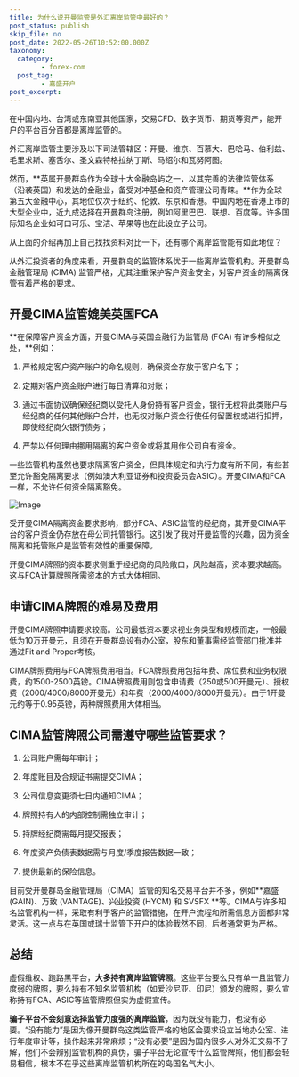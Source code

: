 ```yaml
---
title: 为什么说开曼监管是外汇离岸监管中最好的？
post_status: publish
skip_file: no
post_date: 2022-05-26T10:52:00.000Z
taxonomy:
  category:
        - forex-com
  post_tag:
        - 嘉盛开户
post_excerpt: 
---
```

在中国内地、台湾或东南亚其他国家，交易CFD、数字货币、期货等资产，能开户的平台百分百都是离岸监管的。

外汇离岸监管主要涉及以下司法管辖区：开曼、维京、百慕大、巴哈马、伯利兹、毛里求斯、塞舌尔、圣文森特格拉纳丁斯、马绍尔和瓦努阿图。

然而，**英属开曼群岛作为全球十大金融岛屿之一，以其完善的法律监管体系（沿袭英国）和发达的金融业，备受对冲基金和资产管理公司青睐。**作为全球第五大金融中心，其地位仅次于纽约、伦敦、东京和香港。中国内地在香港上市的大型企业中，近九成选择在开曼群岛注册，例如阿里巴巴、联想、百度等。许多国际知名企业如可口可乐、宝洁、苹果等也在此设立子公司。

从上面的介绍再加上自己找找资料对比一下，还有哪个离岸监管能有如此地位？

从外汇投资者的角度来看，开曼群岛的监管体系优于一些离岸监管机构。开曼群岛金融管理局 (CIMA) 监管严格，尤其注重保护客户资金安全，对客户资金的隔离保管有着严格的要求。

## 开曼CIMA监管媲美英国FCA

**在保障客户资金方面，开曼CIMA与英国金融行为监管局 (FCA) 有许多相似之处，**例如：

1. 严格规定客户资产账户的命名规则，确保资金存放于客户名下；

1. 定期对客户资金账户进行每日清算和对账；

1. 通过书面协议确保经纪商以受托人身份持有客户资金，银行无权将此类账户与经纪商的任何其他账户合并，也无权对账户资金行使任何留置权或进行扣押，即使经纪商欠银行债务；

1. 严禁以任何理由挪用隔离的客户资金或将其用作公司自有资金。

一些监管机构虽然也要求隔离客户资金，但具体规定和执行力度有所不同，有些甚至允许豁免隔离要求（例如澳大利亚证券和投资委员会ASIC）。开曼CIMA和FCA一样，不允许任何资金隔离豁免。

![Image](https://prod-files-secure.s3.us-west-2.amazonaws.com/39ed1227-6d7d-4570-be36-9ccd4a2c4241/bd849744-3fcb-4a37-8312-357962c8f065/image.png?X-Amz-Algorithm=AWS4-HMAC-SHA256&X-Amz-Content-Sha256=UNSIGNED-PAYLOAD&X-Amz-Credential=ASIAZI2LB466S5S7ZWCZ%2F20250820%2Fus-west-2%2Fs3%2Faws4_request&X-Amz-Date=20250820T161355Z&X-Amz-Expires=3600&X-Amz-Security-Token=IQoJb3JpZ2luX2VjEI%2F%2F%2F%2F%2F%2F%2F%2F%2F%2F%2FwEaCXVzLXdlc3QtMiJIMEYCIQDEoObnjp2FFA8Q9V0QSScJB7rzCtSXUnplT8i9cZzK4AIhANch8f46K3R70SvBfA9Yz6ysuXw0rGV1yQlMQdy61Yw6KogECNj%2F%2F%2F%2F%2F%2F%2F%2F%2F%2FwEQABoMNjM3NDIzMTgzODA1IgxTBkTQvSXcyvEsFZgq3ANNO%2FKiEGXfRomgyBImoxj0OplEnVkF6UcPIfZ8Tjpc8Cqu5dlWmeoYA%2F4OngJO64vaWDf%2FXSLyF7EwVdPTOkXxDCK4ZifxhMFkwB7ZM3AbluvNlBX8xbd7p2%2Bb7NOY6fA8JSzLhsfGM3OPtUTGrvD5TshKQ7lzikwQfIqju4ZkgrHENHDsuStc6PD5epxeq8u2zxcHKzChPE%2FbtgFk53wljriZKVCUfLFD4Xa6U9L%2FwLV3Acn4m7vgB2OT3R1st56YkmhDOoSEE0gm4TUFt0mwP%2FXttz6YMJCTZVgAC9Y26%2Bx0nHOweCLXzNAF1lSgDr%2BIheYZzeySZ5INmd%2F9p7MbehocFR%2FkL77hVhWZNjO3KipVhBcgAFdTNcbnESWCCSXICpC%2FjKhSqGZaI4zv33zCvvxXWjiPiV0GC5JbKkwjiDuM8OEkXECxVvN1w6keqJI1wo4CwYoctzMKfh6upPyYSvA2CTdboMf9wqLnuEKOeiLk5%2FYxS1dEYWyOzkPtjouD%2BnyTA9iu9XqrvunMcixb7IQDtYlFEtiGOFIimKVMDG6M%2FKFgMaodVVuOaBmmTjkQ0jMBfT8pjr1Bf8qB5wXjj6xwdk%2FkcOeO%2BLdxZ0jkQfFe7OwC1Pfnllvi9jC4zZfFBjqkAULg7kYUb8gutEJ7DUu4%2FNWS2t4aWCpGMmldH2SpT%2FtiKtQnY1mXncX5OvnXBxdsMMYT3Wo0LqG8QIefuf02%2FfYr8jkmC%2Fdh%2FNFfk%2Fbn%2FkFJl1TXtjwot7%2BJSPpUhUTazYqeYu1W5xVKqqnowz%2FZlGG6sBdviVPYrDtKT4hjUlO3%2FXqCBaaa4kqbIR48bg8IQMa7noEATaLsB9odWGzIdXnCG6sV&X-Amz-Signature=33b0dac7446dc5523ed5fe24d146f297a7ab87189ee88188e623a1299271ec9f&X-Amz-SignedHeaders=host&x-amz-checksum-mode=ENABLED&x-id=GetObject)

受开曼CIMA隔离资金要求影响，部分FCA、ASIC监管的经纪商，其开曼CIMA平台的客户资金仍存放在母公司托管银行。这引发了我对开曼监管的兴趣，因为资金隔离和托管账户是监管有效性的重要保障。

开曼CIMA牌照的资本要求侧重于经纪商的风险敞口，风险越高，资本要求越高。这与FCA计算牌照所需资本的方式大体相同。

## **申请CIMA牌照的难易及费用**

开曼CIMA牌照申请要求较高。公司最低资本要求视业务类型和规模而定，一般最低为10万开曼元，且须在开曼群岛设有办公室，股东和董事需经监管部门批准并通过Fit and Proper考核。

CIMA牌照费用与FCA牌照费用相当。FCA牌照费用包括年费、席位费和业务权限费，约1500-2500英镑。CIMA牌照费用则包含申请费（250或500开曼元）、授权费（2000/4000/8000开曼元）和年费（2000/4000/8000开曼元）。由于1开曼元约等于0.95英镑，两种牌照费用大体相当。

## CIMA监管牌照公司需遵守哪些监管要求？

1. 公司账户需每年审计；

1. 年度账目及合规证书需提交CIMA；

1. 公司信息变更须七日内通知CIMA；

1. 牌照持有人的内部控制需独立审计；

1. 持牌经纪商需每月提交报表；

1. 年度资产负债表数据需与月度/季度报告数据一致；

1. 提供最新的保险信息。

目前受开曼群岛金融管理局（CIMA）监管的知名交易平台并不多，例如**嘉盛 (GAIN)、万致 (VANTAGE)、兴业投资 (HYCM) 和 SVSFX **等。CIMA与许多知名监管机构一样，采取有利于客户的监管措施，在开户流程和所需信息方面都非常灵活。这一点与在英国或瑞士监管下开户的体验截然不同，后者通常更为严格。

## 总结

虚假维权、跑路黑平台，**大多持有离岸监管牌照**。这些平台要么只有单一且监管力度弱的牌照，要么持有不知名监管机构（如爱沙尼亚、印尼）颁发的牌照，要么宣称持有FCA、ASIC等监管牌照但实为虚假宣传。

**骗子平台不会刻意选择监管力度强的离岸监管**，因为既没有能力，也没有必要。“没有能力”是因为像开曼群岛这类监管严格的地区会要求设立当地办公室、进行年度审计等，操作起来非常麻烦；“没有必要”是因为国内很多人对外汇交易不了解，他们不会辨别监管机构的真伪，骗子平台无论宣传什么监管牌照，他们都会轻易相信，根本不在乎这些离岸监管机构所在的岛国名气大小。